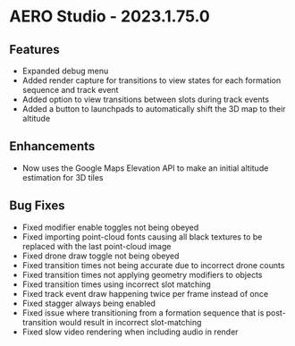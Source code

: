 # AERO Studio - 2023.1.75.0

## Features

- Expanded debug menu
- Added render capture for transitions to view states for each formation sequence and track event
- Added option to view transitions between slots during track events
- Added a button to launchpads to automatically shift the 3D map to their altitude

## Enhancements

- Now uses the Google Maps Elevation API to make an initial altitude estimation for 3D tiles

## Bug Fixes

- Fixed modifier enable toggles not being obeyed
- Fixed importing point-cloud fonts causing all black textures to be replaced with the last point-cloud image
- Fixed drone draw toggle not being obeyed
- Fixed transition times not being accurate due to incorrect drone counts
- Fixed transition times not applying geometry modifiers to objects
- Fixed transition times using incorrect slot matching
- Fixed track event draw happening twice per frame instead of once
- Fixed stagger always being enabled
- Fixed issue where transitioning from a formation sequence that is post-transition would result in incorrect slot-matching
- Fixed slow video rendering when including audio in render
